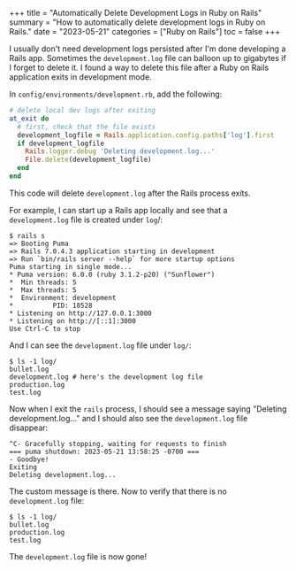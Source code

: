 +++
title = "Automatically Delete Development Logs in Ruby on Rails"
summary = "How to automatically delete development logs in Ruby on Rails."
date = "2023-05-21"
categories = ["Ruby on Rails"]
toc = false
+++

I usually don't need development logs persisted after I'm done developing a Rails app. Sometimes the `development.log` file can balloon up to gigabytes if I forget to delete it. I found a way to delete this file after a Ruby on Rails application exits in development mode.

In `config/environments/development.rb`, add the following:

```ruby
# delete local dev logs after exiting
at_exit do
  # first, check that the file exists
  development_logfile = Rails.application.config.paths['log'].first
  if development_logfile
    Rails.logger.debug 'Deleting development.log...'
    File.delete(development_logfile)
  end
end
```

This code will delete `development.log` after the Rails process exits.

For example, I can start up a Rails app locally and see that a `development.log` file is created under `log`/:

```
$ rails s
=> Booting Puma
=> Rails 7.0.4.3 application starting in development
=> Run `bin/rails server --help` for more startup options
Puma starting in single mode...
* Puma version: 6.0.0 (ruby 3.1.2-p20) ("Sunflower")
*  Min threads: 5
*  Max threads: 5
*  Environment: development
*          PID: 18528
* Listening on http://127.0.0.1:3000
* Listening on http://[::1]:3000
Use Ctrl-C to stop
```

And I can see the `development.log` file under `log/`:

```
$ ls -1 log/
bullet.log
development.log # here's the development log file
production.log
test.log
```

Now when I exit the `rails` process, I should see a message saying "Deleting development.log..." and I should also see the `development.log` file disappear:

```
^C- Gracefully stopping, waiting for requests to finish
=== puma shutdown: 2023-05-21 13:58:25 -0700 ===
- Goodbye!
Exiting
Deleting development.log...
```

The custom message is there. Now to verify that there is no `development.log` file:

```
$ ls -1 log/
bullet.log
production.log
test.log
```

The `development.log` file is now gone!